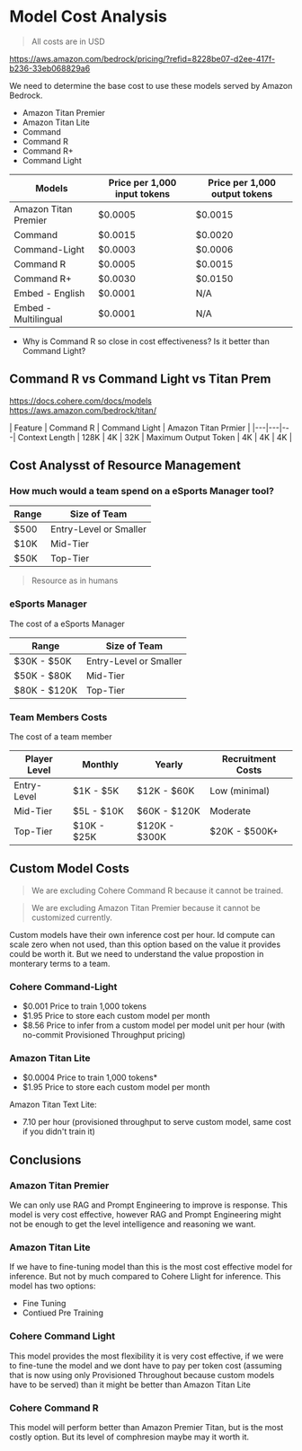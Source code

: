 # Model Cost Analysis

> All costs are in USD

https://aws.amazon.com/bedrock/pricing/?refid=8228be07-d2ee-417f-b236-33eb068829a6

We need to determine the base cost to use these models served by Amazon Bedrock.

- Amazon Titan Premier
- Amazon Titan Lite
- Command
- Command R
- Command R+
- Command Light


| Models | Price per 1,000 input tokens	| Price per 1,000 output tokens |
|---|---|---|
| Amazon Titan Premier | $0.0005 | $0.0015 |
| Command | $0.0015 | $0.0020 |
| Command-Light | $0.0003 | $0.0006 |
| Command R	| $0.0005 | $0.0015 |
| Command R+ | $0.0030 | $0.0150 |
| Embed - English | $0.0001 | N/A |
| Embed - Multilingual | $0.0001 | N/A |

- Why is Command R so close in cost effectiveness? Is it better than Command Light?

## Command R vs Command Light vs Titan Prem

https://docs.cohere.com/docs/models
https://aws.amazon.com/bedrock/titan/

| Feature | Command R | Command Light | Amazon Titan Prmier |
|---|---|---|
Context Length | 128K | 4K | 32K |
Maximum Output Token | 4K | 4K | 4K |
## Cost Analysst of Resource Management

### How much would a team spend on a eSports Manager tool?

| Range | Size of Team |
|---|---|
| $500 | Entry-Level or Smaller |
| $10K  | Mid-Tier |
| $50K | Top-Tier |

> Resource as in humans

### eSports Manager

The cost of a eSports Manager

| Range | Size of Team |
|---|---|
| $30K - $50K | Entry-Level or Smaller |
| $50K - $80K  | Mid-Tier |
| $80K - $120K | Top-Tier |

### Team Members Costs

The cost of a team member

| Player Level  | Monthly  |  Yearly  |  Recruitment Costs |
|---|---|---|---|
| Entry-Level   | $1K - $5K   | $12K - $60K  | Low (minimal) |
| Mid-Tier | $5L - $10K | $60K - $120K  | Moderate  |
| Top-Tier | $10K - $25K | $120K - $300K | $20K - $500K+               |

## Custom Model Costs

> We are excluding Cohere Command R because it cannot be trained.

> We are excluding Amazon Titan Premier because it cannot be customized currently.

Custom models have their own inference cost per hour.
Id compute can scale zero when not used, than this option based on the value it provides could be worth it. But we need to understand the value propostion in monterary terms to a team.


### Cohere Command-Light	
- $0.001	 Price to train 1,000 tokens
- $1.95 Price to store each custom model per month
- $8.56 Price to infer from a custom model per model unit per hour (with no-commit Provisioned Throughput pricing)

### Amazon Titan Lite

- $0.0004 Price to train 1,000 tokens*	
- $1.95 Price to store each custom model per month

Amazon Titan Text Lite:
- 7.10 per hour (provisioned throughput to serve custom model, same cost if you didn't train it)

## Conclusions

### Amazon Titan Premier

We can only use RAG and Prompt Engineering to improve is response. This model is very cost effective, however RAG and Prompt Engineering might not be enough to get the level intelligence and reasoning we want.

### Amazon Titan Lite

If we have to fine-tuning model than this is the most cost effective model for inference. But not by much compared to Cohere Llight for inference. This model has two options:
- Fine Tuning
- Contiued Pre Training


### Cohere Command Light

This model provides the most flexibility it is very cost effective, if we were to fine-tune the model and we dont have to pay per token cost (assuming that is now using only Provisioned Throughout because custom models have to be served) than it might be better than Amazon Titan Lite

### Cohere Command R

This model will perform better than Amazon Premier Titan, but is the most costly option. But its level of comphresion maybe may it worth it.